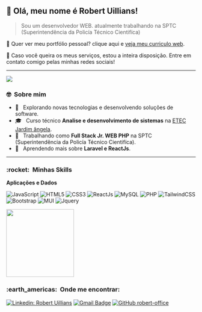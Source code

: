 ## 💜 Olá, meu nome é <strong>Robert Uillians!</strong>

> Sou um desenvolvedor WEB. atualmente trabalhando na SPTC (Superintendência da Policía Técnico Cientifíca)

🔭 Quer ver meu portfólio pessoal? clique aqui e [veja meu curriculo web](https://robert-curriculo.netlify.app/).

💬 Caso você queira os meus serviços, estou a inteira disposição. Entre em contato comigo pelas minhas redes sociais!

----

![](https://komarev.com/ghpvc/?username=robert-office&color=006bed)

<h3> 🤓 &nbsp;Sobre mim </h3>

- 🤔 &nbsp; Explorando novas tecnologias e desenvolvendo soluções de software.
- 🎓 &nbsp; Curso técnico **Analise e desenvolvimento de sistemas** na <a href="https://etecjardimangela.com.br/">ETEC Jardim ângela</a>.
- 💼 &nbsp; Trabalhando como **Full Stack Jr. WEB PHP** na SPTC (Superintendência da Policía Técnico Cientifíca).
- 🤖 &nbsp; Aprendendo mais sobre **Laravel e ReactJs**.

----

<h3> :rocket: &nbsp;Minhas Skills </h3>

**Aplicações e Dados**

  ![JavaScript](https://img.shields.io/badge/JavaScript-F7DF1E?style=for-the-badge&logo=javascript&logoColor=black)
  ![HTML5](https://img.shields.io/badge/HTML5-E34F26?style=for-the-badge&logo=html5&logoColor=white)
  ![CSS3](https://img.shields.io/badge/CSS3-1572B6?style=for-the-badge&logo=css3&logoColor=white)
  ![ReactJs](https://img.shields.io/badge/React-20232A?style=for-the-badge&logo=react&logoColor=61DAFB)
  ![MySQL](https://img.shields.io/badge/MySQL-00000F?style=for-the-badge&logo=mysql&logoColor=white)
  ![PHP](https://img.shields.io/badge/PHP-777BB4?style=for-the-badge&logo=php&logoColor=white)
  ![TailwindCSS](https://img.shields.io/badge/Tailwind_CSS-38B2AC?style=for-the-badge&logo=tailwind-css&logoColor=white)
  ![Bootstrap](https://img.shields.io/badge/Bootstrap-563D7C?style=for-the-badge&logo=bootstrap&logoColor=white)
  ![MUI](https://img.shields.io/badge/Material--UI-0081CB?style=for-the-badge&logo=material-ui&logoColor=white)
  ![Jquery](https://img.shields.io/badge/jQuery-0769AD?style=for-the-badge&logo=jquery&logoColor=white)

<a href="https://github.com/robert-office">
  <img height="180em" src="https://github-readme-stats.vercel.app/api?username=robert-office&theme=dracula&show_icons=true" />
</a>

<br/>

<h3> :earth_americas: &nbsp;Onde me encontrar: </h3> 

[![Linkedin: Robert Uillians](https://img.shields.io/badge/-Robert&Uillians-blue?style=flat-square&logo=Linkedin&logoColor=white&link=https://www.linkedin.com/in/robert-uillians-001660195/)](https://www.linkedin.com/in/robert-uillians-001660195/)
[![Gmail Badge](https://img.shields.io/badge/-robertuillianstrabalho@gmail.com-006bed?style=flat-square&logo=Gmail&logoColor=white&link=mailto:SEU-EMAIL)](mailto:robertuillianstrabalho@gmail.com)
[![GitHub robert-office]( https://img.shields.io/github/followers/robert-office?label=follow&style=social)](https://github.com/robert-office)
